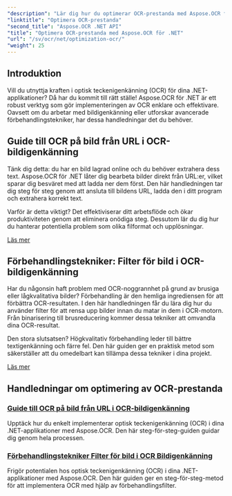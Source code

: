 ```yaml
---
"description": "Lär dig hur du optimerar OCR-prestanda med Aspose.OCR för .NET. Våra detaljerade handledningar täcker bildigenkänning, förbehandlingsfilter och praktiska implementeringssteg."
"linktitle": "Optimera OCR-prestanda"
"second_title": "Aspose.OCR .NET API"
"title": "Optimera OCR-prestanda med Aspose.OCR för .NET"
"url": "/sv/ocr/net/optimization-ocr/"
"weight": 25
---
```


## Introduktion

Vill du utnyttja kraften i optisk teckenigenkänning (OCR) för dina .NET-applikationer? Då har du kommit till rätt ställe! Aspose.OCR för .NET är ett robust verktyg som gör implementeringen av OCR enklare och effektivare. Oavsett om du arbetar med bildigenkänning eller utforskar avancerade förbehandlingstekniker, har dessa handledningar det du behöver.

## Guide till OCR på bild från URL i OCR-bildigenkänning

Tänk dig detta: du har en bild lagrad online och du behöver extrahera dess text. Aspose.OCR för .NET låter dig bearbeta bilder direkt från URL:er, vilket sparar dig besväret med att ladda ner dem först. Den här handledningen tar dig steg för steg genom att ansluta till bildens URL, ladda den i ditt program och extrahera korrekt text.

Varför är detta viktigt? Det effektiviserar ditt arbetsflöde och ökar produktiviteten genom att eliminera onödiga steg. Dessutom lär du dig hur du hanterar potentiella problem som olika filformat och upplösningar.

[Läs mer](./guide-to-ocr-on-image-from-url/)

## Förbehandlingstekniker: Filter för bild i OCR-bildigenkänning

Har du någonsin haft problem med OCR-noggrannhet på grund av brusiga eller lågkvalitativa bilder? Förbehandling är den hemliga ingrediensen för att förbättra OCR-resultaten. I den här handledningen får du lära dig hur du använder filter för att rensa upp bilder innan du matar in dem i OCR-motorn. Från binarisering till brusreducering kommer dessa tekniker att omvandla dina OCR-resultat.

Den stora slutsatsen? Högkvalitativ förbehandling leder till bättre textigenkänning och färre fel. Den här guiden ger en praktisk metod som säkerställer att du omedelbart kan tillämpa dessa tekniker i dina projekt.

[Läs mer](./preprocessing-techniques-filters-for-image/)

## Handledningar om optimering av OCR-prestanda
### [Guide till OCR på bild från URL i OCR-bildigenkänning](./guide-to-ocr-on-image-from-url/)
Upptäck hur du enkelt implementerar optisk teckenigenkänning (OCR) i dina .NET-applikationer med Aspose.OCR. Den här steg-för-steg-guiden guidar dig genom hela processen.
### [Förbehandlingstekniker Filter för bild i OCR Bildigenkänning](./preprocessing-techniques-filters-for-image/)
Frigör potentialen hos optisk teckenigenkänning (OCR) i dina .NET-applikationer med Aspose.OCR. Den här guiden ger en steg-för-steg-metod för att implementera OCR med hjälp av förbehandlingsfilter.